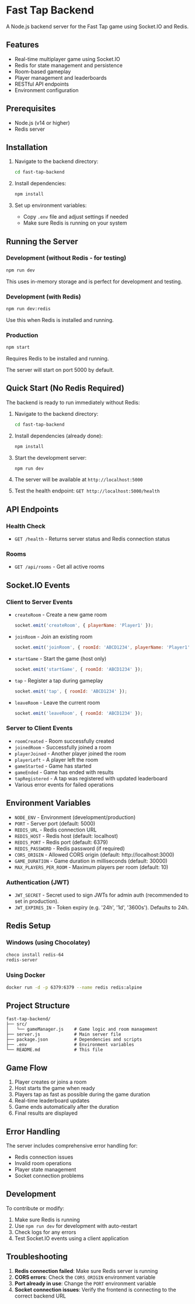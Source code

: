 # Fast Tap Backend

A Node.js backend server for the Fast Tap game using Socket.IO and Redis.

## Features

- Real-time multiplayer game using Socket.IO
- Redis for state management and persistence
- Room-based gameplay
- Player management and leaderboards
- RESTful API endpoints
- Environment configuration

## Prerequisites

- Node.js (v14 or higher)
- Redis server

## Installation

1. Navigate to the backend directory:
   ```bash
   cd fast-tap-backend
   ```

2. Install dependencies:
   ```bash
   npm install
   ```

3. Set up environment variables:
   - Copy `.env` file and adjust settings if needed
   - Make sure Redis is running on your system

## Running the Server

### Development (without Redis - for testing)
```bash
npm run dev
```
This uses in-memory storage and is perfect for development and testing.

### Development (with Redis)
```bash
npm run dev:redis
```
Use this when Redis is installed and running.

### Production
```bash
npm start
```
Requires Redis to be installed and running.

The server will start on port 5000 by default.

## Quick Start (No Redis Required)

The backend is ready to run immediately without Redis:

1. Navigate to the backend directory:
   ```bash
   cd fast-tap-backend
   ```

2. Install dependencies (already done):
   ```bash
   npm install
   ```

3. Start the development server:
   ```bash
   npm run dev
   ```

4. The server will be available at `http://localhost:5000`

5. Test the health endpoint: `GET http://localhost:5000/health`

## API Endpoints

### Health Check
- `GET /health` - Returns server status and Redis connection status

### Rooms
- `GET /api/rooms` - Get all active rooms

## Socket.IO Events

### Client to Server Events

- `createRoom` - Create a new game room
  ```js
  socket.emit('createRoom', { playerName: 'Player1' });
  ```

- `joinRoom` - Join an existing room
  ```js
  socket.emit('joinRoom', { roomId: 'ABCD1234', playerName: 'Player1' });
  ```

- `startGame` - Start the game (host only)
  ```js
  socket.emit('startGame', { roomId: 'ABCD1234' });
  ```

- `tap` - Register a tap during gameplay
  ```js
  socket.emit('tap', { roomId: 'ABCD1234' });
  ```

- `leaveRoom` - Leave the current room
  ```js
  socket.emit('leaveRoom', { roomId: 'ABCD1234' });
  ```

### Server to Client Events

- `roomCreated` - Room successfully created
- `joinedRoom` - Successfully joined a room
- `playerJoined` - Another player joined the room
- `playerLeft` - A player left the room
- `gameStarted` - Game has started
- `gameEnded` - Game has ended with results
- `tapRegistered` - A tap was registered with updated leaderboard
- Various error events for failed operations

## Environment Variables

- `NODE_ENV` - Environment (development/production)
- `PORT` - Server port (default: 5000)
- `REDIS_URL` - Redis connection URL
- `REDIS_HOST` - Redis host (default: localhost)
- `REDIS_PORT` - Redis port (default: 6379)
- `REDIS_PASSWORD` - Redis password (if required)
- `CORS_ORIGIN` - Allowed CORS origin (default: http://localhost:3000)
- `GAME_DURATION` - Game duration in milliseconds (default: 30000)
- `MAX_PLAYERS_PER_ROOM` - Maximum players per room (default: 10)

### Authentication (JWT)

- `JWT_SECRET` - Secret used to sign JWTs for admin auth (recommended to set in production).
- `JWT_EXPIRES_IN` - Token expiry (e.g. '24h', '1d', '3600s'). Defaults to 24h.

## Redis Setup

### Windows (using Chocolatey)
```bash
choco install redis-64
redis-server
```

### Using Docker
```bash
docker run -d -p 6379:6379 --name redis redis:alpine
```

## Project Structure

```
fast-tap-backend/
├── src/
│   └── gameManager.js    # Game logic and room management
├── server.js             # Main server file
├── package.json          # Dependencies and scripts
├── .env                  # Environment variables
└── README.md             # This file
```

## Game Flow

1. Player creates or joins a room
2. Host starts the game when ready
3. Players tap as fast as possible during the game duration
4. Real-time leaderboard updates
5. Game ends automatically after the duration
6. Final results are displayed

## Error Handling

The server includes comprehensive error handling for:
- Redis connection issues
- Invalid room operations
- Player state management
- Socket connection problems

## Development

To contribute or modify:

1. Make sure Redis is running
2. Use `npm run dev` for development with auto-restart
3. Check logs for any errors
4. Test Socket.IO events using a client application

## Troubleshooting

1. **Redis connection failed**: Make sure Redis server is running
2. **CORS errors**: Check the `CORS_ORIGIN` environment variable
3. **Port already in use**: Change the `PORT` environment variable
4. **Socket connection issues**: Verify the frontend is connecting to the correct backend URL